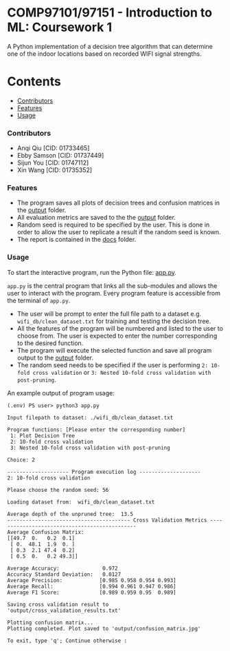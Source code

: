 # COMP97101/97151 - Introduction to ML: Coursework 1

A Python implementation of a decision tree algorithm that can determine one of the indoor locations based on recorded WIFI signal strengths.

Contents
========
 * [Contributors](#contributors)
 * [Features](#features)
 * [Usage](#usage)

### Contributors

- Anqi Qiu [CID: 01733465]
- Ebby Samson [CID: 01737449]
- Sijun You [CID: 01747112]
- Xin Wang [CID: 01735352]

### Features

- The program saves all plots of decision trees and confusion matrices in the [output](output) folder.
- All evaluation metrics are saved to the the [output](output) folder.
- Random seed is required to be specified by the user. This is done in order to allow the user to replicate a result if the random seed is known.
- The report is contained in the [docs](docs) folder. 

### Usage
To start the interactive program, run the Python file: [app.py](app.py). 

`app.py` is the central program that links all the sub-modules and allows the user to interact with the program. Every program feature is accessible from the terminal of `app.py`.

- The user will be prompt to enter the full file path to a dataset e.g. `wifi_db/clean_dataset.txt` for training and testing the decision tree.
- All the features of the program will be numbered and listed to the user to choose from. The user is expected to enter the number corresponding to the desired function.
- The program will execute the selected function and save all program output to the [output](output) folder. 
- The random seed needs to be specified if the user is performing `2: 10-fold cross validation` or `3: Nested 10-fold cross validation with post-pruning`.

An example output of program usage:
```
(.env) PS user> python3 app.py

Input filepath to dataset: ./wifi_db/clean_dataset.txt

Program functions: [Please enter the corresponding number]
 1: Plot Decision Tree
 2: 10-fold cross validation
 3: Nested 10-fold cross validation with post-pruning    

Choice: 2

-------------------- Program execution log --------------------
2: 10-fold cross validation

Please choose the random seed: 56

Loading dataset from:  wifi_db/clean_dataset.txt

Average depth of the unpruned tree:  13.5
---------------------------------------- Cross Validation Metrics ----------------------------------------------
Average Confusion Matrix:
[[49.7  0.   0.2  0.1]
 [ 0.  48.1  1.9  0. ]
 [ 0.3  2.1 47.4  0.2]
 [ 0.5  0.   0.2 49.3]]

Average Accuracy:              0.972
Accuracy Standard Deviation:   0.0127
Average Precision:            [0.985 0.958 0.954 0.993]
Average Recall:               [0.994 0.961 0.947 0.986]
Average F1 Score:             [0.989 0.959 0.95  0.989]

Saving cross validation result to 'output/cross_validation_results.txt'

Plotting confusion matrix...
Plotting completed. Plot saved to 'output/confusion_matrix.jpg'

To exit, type 'q'; Continue otherwise : 
```

